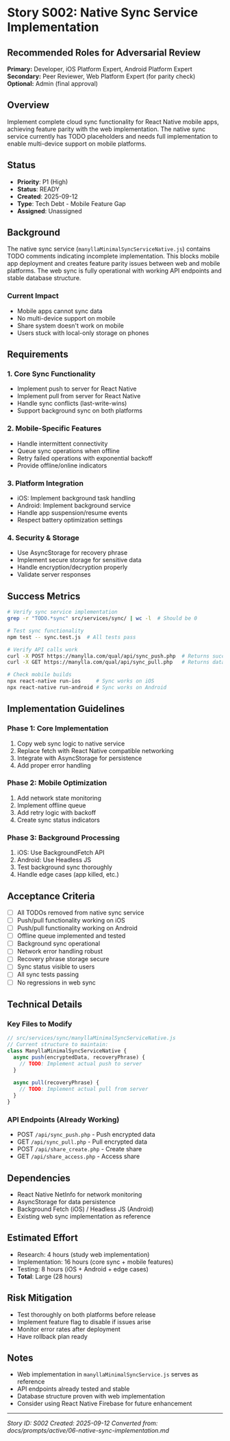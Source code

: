 # Story S002: Native Sync Service Implementation

## Recommended Roles for Adversarial Review
**Primary:** Developer, iOS Platform Expert, Android Platform Expert  
**Secondary:** Peer Reviewer, Web Platform Expert (for parity check)  
**Optional:** Admin (final approval)

## Overview
Implement complete cloud sync functionality for React Native mobile apps, achieving feature parity with the web implementation. The native sync service currently has TODO placeholders and needs full implementation to enable multi-device support on mobile platforms.

## Status
- **Priority**: P1 (High)
- **Status**: READY
- **Created**: 2025-09-12
- **Type**: Tech Debt - Mobile Feature Gap
- **Assigned**: Unassigned

## Background
The native sync service (`manyllaMinimalSyncServiceNative.js`) contains TODO comments indicating incomplete implementation. This blocks mobile app deployment and creates feature parity issues between web and mobile platforms. The web sync is fully operational with working API endpoints and stable database structure.

### Current Impact
- Mobile apps cannot sync data
- No multi-device support on mobile
- Share system doesn't work on mobile
- Users stuck with local-only storage on phones

## Requirements

### 1. Core Sync Functionality
- Implement push to server for React Native
- Implement pull from server for React Native
- Handle sync conflicts (last-write-wins)
- Support background sync on both platforms

### 2. Mobile-Specific Features
- Handle intermittent connectivity
- Queue sync operations when offline
- Retry failed operations with exponential backoff
- Provide offline/online indicators

### 3. Platform Integration
- iOS: Implement background task handling
- Android: Implement background service
- Handle app suspension/resume events
- Respect battery optimization settings

### 4. Security & Storage
- Use AsyncStorage for recovery phrase
- Implement secure storage for sensitive data
- Handle encryption/decryption properly
- Validate server responses

## Success Metrics
```bash
# Verify sync service implementation
grep -r "TODO.*sync" src/services/sync/ | wc -l  # Should be 0

# Test sync functionality
npm test -- sync.test.js  # All tests pass

# Verify API calls work
curl -X POST https://manylla.com/qual/api/sync_push.php  # Returns success
curl -X GET https://manylla.com/qual/api/sync_pull.php   # Returns data

# Check mobile builds
npx react-native run-ios     # Sync works on iOS
npx react-native run-android # Sync works on Android
```

## Implementation Guidelines

### Phase 1: Core Implementation
1. Copy web sync logic to native service
2. Replace fetch with React Native compatible networking
3. Integrate with AsyncStorage for persistence
4. Add proper error handling

### Phase 2: Mobile Optimization
1. Add network state monitoring
2. Implement offline queue
3. Add retry logic with backoff
4. Create sync status indicators

### Phase 3: Background Processing
1. iOS: Use BackgroundFetch API
2. Android: Use Headless JS
3. Test background sync thoroughly
4. Handle edge cases (app killed, etc.)

## Acceptance Criteria
- [ ] All TODOs removed from native sync service
- [ ] Push/pull functionality working on iOS
- [ ] Push/pull functionality working on Android
- [ ] Offline queue implemented and tested
- [ ] Background sync operational
- [ ] Network error handling robust
- [ ] Recovery phrase storage secure
- [ ] Sync status visible to users
- [ ] All sync tests passing
- [ ] No regressions in web sync

## Technical Details

### Key Files to Modify
```javascript
// src/services/sync/manyllaMinimalSyncServiceNative.js
// Current structure to maintain:
class ManyllaMinimalSyncServiceNative {
  async push(encryptedData, recoveryPhrase) {
    // TODO: Implement actual push to server
  }
  
  async pull(recoveryPhrase) {
    // TODO: Implement actual pull from server
  }
}
```

### API Endpoints (Already Working)
- POST `/api/sync_push.php` - Push encrypted data
- GET `/api/sync_pull.php` - Pull encrypted data
- POST `/api/share_create.php` - Create share
- GET `/api/share_access.php` - Access share

## Dependencies
- React Native NetInfo for network monitoring
- AsyncStorage for data persistence
- Background Fetch (iOS) / Headless JS (Android)
- Existing web sync implementation as reference

## Estimated Effort
- Research: 4 hours (study web implementation)
- Implementation: 16 hours (core sync + mobile features)
- Testing: 8 hours (iOS + Android + edge cases)
- **Total**: Large (28 hours)

## Risk Mitigation
- Test thoroughly on both platforms before release
- Implement feature flag to disable if issues arise
- Monitor error rates after deployment
- Have rollback plan ready

## Notes
- Web implementation in `manyllaMinimalSyncService.js` serves as reference
- API endpoints already tested and stable
- Database structure proven with web implementation
- Consider using React Native Firebase for future enhancement

---
*Story ID: S002*
*Created: 2025-09-12*
*Converted from: docs/prompts/active/06-native-sync-implementation.md*